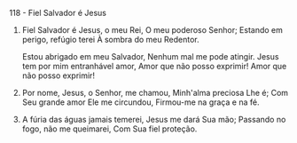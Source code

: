 118 - Fiel Salvador é Jesus

1. Fiel Salvador é Jesus, o meu Rei,
   O meu poderoso Senhor;
   Estando em perigo, refúgio terei
   À sombra do meu Redentor.

   Estou abrigado em meu Salvador,
   Nenhum mal me pode atingir.
   Jesus tem por mim entranhável amor,
   Amor que não posso exprimir!
   Amor que não posso exprimir!

2. Por nome, Jesus, o Senhor, me chamou,
   Minh'alma preciosa Lhe é;
   Com Seu grande amor Ele me circundou,
   Firmou-me na graça e na fé.

3. A fúria das águas jamais temerei,
   Jesus me dará Sua mão;
   Passando no fogo, não me queimarei,
   Com Sua fiel proteção.
